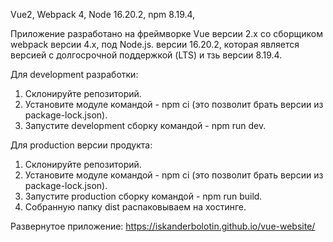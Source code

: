 Vue2, 
Webpack 4, 
Node 16.20.2, 
npm 8.19.4, 

Приложение разработано на фреймворке Vue версии 2.х со сборщиком webpack версии 4.х, под Node.js. версии 16.20.2, которая является версией с долгосрочной поддержкой (LTS) и тзь версии 8.19.4.

Для development разработки:
1. Склонируйте репозиторий.
2. Установите модуле командой - npm ci (это позволит брать версии из package-lock.json).
3. Запустите development сборку командой - npm run dev.

Для production версии продукта:
1. Склонируйте репозиторий.
2. Установите модуле командой - npm ci (это позволит брать версии из package-lock.json).
3. Запустите production сборку командой - npm run build.
4. Собранную папку dist распаковываем на хостинге.

Развернутое приложение: https://iskanderbolotin.github.io/vue-website/
